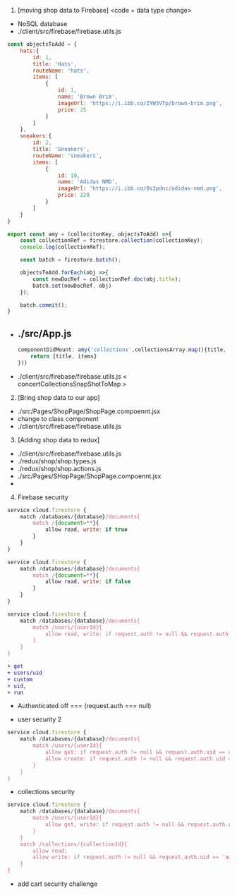 1. [moving shop data to Firebase] <code + data type change>

- NoSQL database
- ./client/src/firebase/firebase.utils.js

```js
const objectsToAdd = {
    hats:{
        id: 1,
        title: 'Hats',
        routeName: 'hats',
        items: [
            {
                id: 1,
                name: 'Brown Brim',
                imageUrl: 'https://i.ibb.co/ZYW3VTp/brown-brim.png',
                price: 25
            }
        ]
    },
    sneakers:{
        id: 2,
        title: 'Sneakers',
        routeName: 'sneakers',
        items: [
            {
                id: 10,
                name: 'Adidas NMD',
                imageUrl: 'https://i.ibb.co/0s3pdnc/adidas-nmd.png',
                price: 220
            }
        ]
    }
}
```

```js
export const amy = (collecitonKey, objectsToAdd) =>{
    const collectionRef = firestore.collection(collectionKey);
    console.log(collectionRef);

    const batch = firestore.batch();

    objectsToAdd.forEach(obj =>{
        const newDocRef = collectionRef.doc(obj.title);
        batch.set(newDocRef, obj)
    });

    batch.commit();
}
```

- ./src/App.js <add state to App.js> <run the code once then delete>
    - 
    ```js
    componentDidMount: amy('collections',collectionsArray.map(({title, items}) => {
        return {title, items}
    }))
    ```

- ./client/src/firebase/firebase.utils.js
    < concertCollectionsSnapShotToMap >

2. [Bring shop data to our app]

- ./src/Pages/ShopPage/ShopPage.compoennt.jsx <fetch data here>
- change to class component
- ./client/src/firebase/firebase.utils.js


3. [Adding shop data to redux]

- ./client/src/firebase/firebase.utils.js
- ./redux/shop/shop.types.js
- ./redux/shop/shop.actions.js
- ./src/Pages/SHopPage/ShopPage.compoennt.jsx 
- 


4. Firebase security

```js
service cloud.firestore {
    match /databases/{database}/documents{
        match /{document=**}{
            allow read, write: if true
        }
    }
}
```

```js
service cloud.firestore {
    match /databases/{database}/documents{
        match /{document=**}{
            allow read, write: if false
        }
    }
}
```

```js
service cloud.firestore {
    match /databases/{database}/documents{
        match /users/{userId}{
            allow read, write: if request.auth != null && request.auth.uid == userId
        }
    }
}
```

```diff
+ get
+ users/uid
+ custom
+ uid, 
+ run
```

- Authenticated off === (request.auth === null)

- user security 2

```js
service cloud.firestore {
    match /databases/{database}/documents{
        match /users/{userId}{
            allow get: if request.auth != null && request.auth.uid == userId;
            allow create: if request.auth != null && request.auth.uid == userId;
        }
    }
}
```

- collections security

```js
service cloud.firestore {
    match /databases/{database}/documents{
        match /users/{userId}{
            allow get, write: if request.auth != null && request.auth.uid == userId;
        }
    }
    match /collections/{collectionId}{
        allow read;
        allow write: if request.auth != null && request.auth.uid == 'admin uid'
    }
}
```

- add cart security challenge